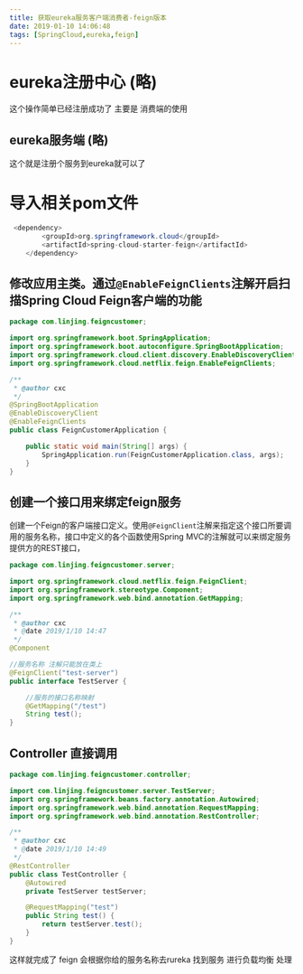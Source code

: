 ```yaml
---
title: 获取eureka服务客户端消费者-feign版本
date: 2019-01-10 14:06:48
tags: [SpringCloud,eureka,feign]
---
```


# eureka注册中心 (略)

这个操作简单已经注册成功了  主要是 消费端的使用

## eureka服务端 (略)

这个就是注册个服务到eureka就可以了

<!--more-->

# 导入相关pom文件

```java
 <dependency>
        <groupId>org.springframework.cloud</groupId>
        <artifactId>spring-cloud-starter-feign</artifactId>
    </dependency>
```

## 修改应用主类。通过`@EnableFeignClients`注解开启扫描Spring Cloud Feign客户端的功能

```JAVA
package com.linjing.feigncustomer;

import org.springframework.boot.SpringApplication;
import org.springframework.boot.autoconfigure.SpringBootApplication;
import org.springframework.cloud.client.discovery.EnableDiscoveryClient;
import org.springframework.cloud.netflix.feign.EnableFeignClients;

/**
 * @author cxc
 */
@SpringBootApplication
@EnableDiscoveryClient
@EnableFeignClients
public class FeignCustomerApplication {

    public static void main(String[] args) {
        SpringApplication.run(FeignCustomerApplication.class, args);
    }
}

```



## 创建一个接口用来绑定feign服务

创建一个Feign的客户端接口定义。使用`@FeignClient`注解来指定这个接口所要调用的服务名称，接口中定义的各个函数使用Spring MVC的注解就可以来绑定服务提供方的REST接口，

```java
package com.linjing.feigncustomer.server;

import org.springframework.cloud.netflix.feign.FeignClient;
import org.springframework.stereotype.Component;
import org.springframework.web.bind.annotation.GetMapping;

/**
 * @author cxc
 * @date 2019/1/10 14:47
 */
@Component

//服务名称 注解只能放在类上
@FeignClient("test-server")
public interface TestServer {

    //服务的接口名称映射
    @GetMapping("/test")
    String test();
}
```



## Controller 直接调用

```java
package com.linjing.feigncustomer.controller;

import com.linjing.feigncustomer.server.TestServer;
import org.springframework.beans.factory.annotation.Autowired;
import org.springframework.web.bind.annotation.RequestMapping;
import org.springframework.web.bind.annotation.RestController;

/**
 * @author cxc
 * @date 2019/1/10 14:49
 */
@RestController
public class TestController {
    @Autowired
    private TestServer testServer;

    @RequestMapping("test")
    public String test() {
        return testServer.test();
    }
}
```





这样就完成了  feign 会根据你给的服务名称去rureka 找到服务 进行负载均衡 处理